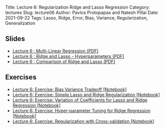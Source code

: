 Title: Lecture 6: Regularization Ridge and Lasso Regression
Category: lectures
Slug: lecture06
Author: Pavlos Protopapas and Natesh Pillai
Date: 2021-09-22
Tags: Lasso, Ridge, Error, Bias, Variance, Regularization, Generalization

## Slides
- [Lecture 6 : Multi-Linear Regression (PDF)]({attach}presentation/Bias_Variance_Tradeoff.pdf)
- [Lecture 6 : Ridge and Lasso - Hyperparameters (PDF)]({attach}presentation/Lecture4_Regularization_PartC.pdf)
- [Lecture 6 : Comparison of Ridge and Lasso (PDF)]({attach}presentation/Regularization_Hyperparameters.pdf)

## Exercises
- [Lecture 6: Exercise: Bias Variance Tradeoff [Notebook]]({filename}notebook/s4-exa2-challenge.ipynb)
- [Lecture 6: Exercise: Simple Lasso and Ridge Regularization [Notebook]]({filename}notebook/s4_ex1_challenge.ipynb)
- [Lecture 6: Exercise: Variation of Coefficients for Lasso and Ridge Regression [Notebook]]({filename}notebook/s5_ex1_challenge.ipynb)
- [Lecture 6: Exercise: Hyper-parameter Tuning for Ridge Regression [Notebook]]({filename}notebook/s4-ex3-challenge.ipynb)
- [Lecture 6: Exercise: Regularization with Cross-validation [Notebook]]({filename}notebook/reg_with_cv.ipynb)

